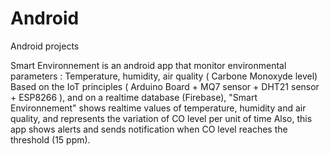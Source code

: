 # Android
Android projects

Smart Environnement is an android app that monitor environmental parameters : Temperature, humidity, air quality ( Carbone Monoxyde level)
Based on the IoT principles ( Arduino Board + MQ7 sensor + DHT21 sensor + ESP8266 ), and on a realtime database (Firebase), 
"Smart Environnement" shows realtime values of temperature, humidity and air quality, and represents the variation of CO level per unit of time
Also, this app shows alerts and sends notification when CO level reaches the threshold (15 ppm).

